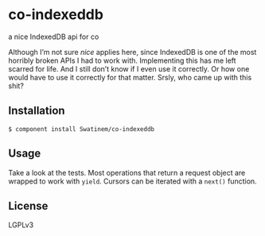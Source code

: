 # co-indexeddb

a nice IndexedDB api for co

<!--- badges coming soon, as soon as i figure out how to run slimerjs reliably
[![Build Status](https://travis-ci.org/Swatinem/co-indexeddb.png?branch=master)](https://travis-ci.org/Swatinem/co-indexeddb)
[![Coverage Status](https://coveralls.io/repos/Swatinem/co-indexeddb/badge.png?branch=master)](https://coveralls.io/r/Swatinem/co-indexeddb)
[![Dependency Status](https://gemnasium.com/Swatinem/co-indexeddb.png)](https://gemnasium.com/Swatinem/co-indexeddb)
-->

Although I’m not sure *nice* applies here, since IndexedDB is one of the most
horribly broken APIs I had to work with. Implementing this has me left scarred
for life. And I still don’t know if I even use it correctly. Or how one would
have to use it correctly for that matter. Srsly, who came up with this shit?

## Installation

    $ component install Swatinem/co-indexeddb

## Usage

Take a look at the tests. Most operations that return a request object are
wrapped to work with `yield`. Cursors can be iterated with a `next()` function.

## License

  LGPLv3

